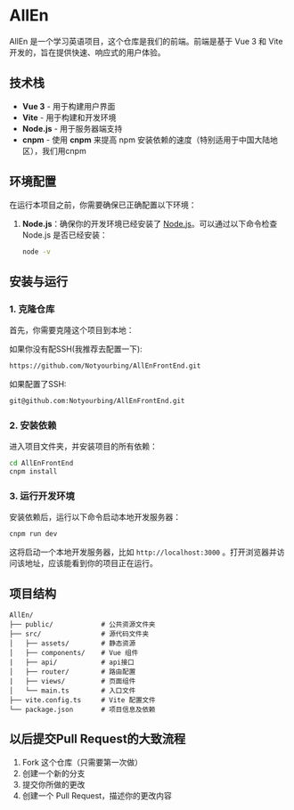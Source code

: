 # AllEn

AllEn 是一个学习英语项目，这个仓库是我们的前端。前端是基于 Vue 3 和 Vite 开发的，旨在提供快速、响应式的用户体验。

## 技术栈

- **Vue 3** - 用于构建用户界面
- **Vite** - 用于构建和开发环境
- **Node.js** - 用于服务器端支持
- **cnpm** - 使用 **cnpm** 来提高 npm 安装依赖的速度（特别适用于中国大陆地区），我们用cnpm

## 环境配置

在运行本项目之前，你需要确保已正确配置以下环境：

1. **Node.js**：确保你的开发环境已经安装了 [Node.js](https://nodejs.org/)。可以通过以下命令检查 Node.js 是否已经安装：

   ```bash
   node -v
   ```

## 安装与运行

### 1. 克隆仓库

首先，你需要克隆这个项目到本地：

如果你没有配SSH(我推荐去配置一下):

```bash
https://github.com/Notyourbing/AllEnFrontEnd.git
```
如果配置了SSH:

```bash
git@github.com:Notyourbing/AllEnFrontEnd.git
```


### 2. 安装依赖

进入项目文件夹，并安装项目的所有依赖：

```bash
cd AllEnFrontEnd
cnpm install
```


### 3. 运行开发环境

安装依赖后，运行以下命令启动本地开发服务器：

```bash
cnpm run dev
```

这将启动一个本地开发服务器，比如 `http://localhost:3000` 。打开浏览器并访问该地址，应该能看到你的项目正在运行。


## 项目结构

```
AllEn/
├── public/            # 公共资源文件夹
├── src/               # 源代码文件夹
│   ├── assets/        # 静态资源
│   ├── components/    # Vue 组件
|   ├── api/           # api接口
│   ├── router/        # 路由配置
|   ├── views/         # 页面组件
│   └── main.ts        # 入口文件
├── vite.config.ts     # Vite 配置文件
└── package.json       # 项目信息及依赖
```

## 以后提交Pull Request的大致流程


1. Fork 这个仓库（只需要第一次做）
2. 创建一个新的分支
3. 提交你所做的更改
4. 创建一个 Pull Request，描述你的更改内容

